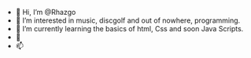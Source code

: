 - 👋 Hi, I’m @Rhazgo
- 👀 I’m interested in music, discgolf and out of nowhere, programming.
- 🌱 I’m currently learning the basics of html, Css and soon Java Scripts.
- 💞️ 
- 📫 

<!---
Rhazgo/Rhazgo is a ✨ special ✨ repository because its `README.md` (this file) appears on your GitHub profile.
You can click the Preview link to take a look at your changes.
--->
